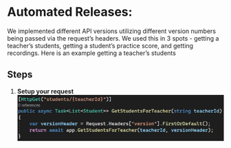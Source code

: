 # Automated Releases:
We implemented different API versions utilizing different version numbers being passed via the request’s headers. We used this in 3 spots - getting a teacher’s students, getting a student’s practice score, and getting recordings. Here is an example getting a teacher’s students
## __Steps__
1. __Setup your request__
     ![catch and handle request](images/image2.png)
